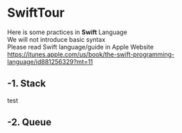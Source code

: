 # SwiftTour
Here is some practices in <b>Swift</b> Language<br>
We will not introduce basic syntax<br>
Please read Swift language/guide in Apple Website
<a>https://itunes.apple.com/us/book/the-swift-programming-language/id881256329?mt=11</a>

-**1. Stack**
-
test

-**2. Queue**
-